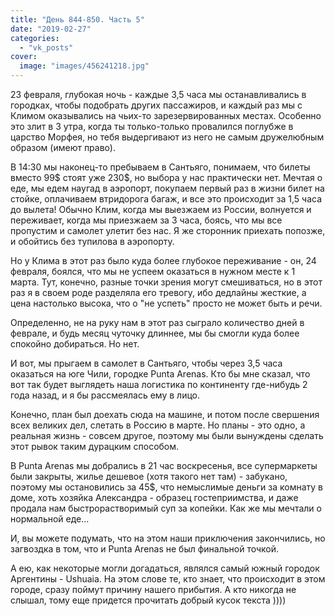 ```yaml
---
title: "День 844-850. Часть 5"
date: "2019-02-27"
categories: 
  - "vk_posts"
cover:
  image: "images/456241218.jpg"
---
```


23 февраля, глубокая ночь - каждые 3,5 часа мы останавливались в городках, чтобы подобрать других пассажиров, и каждый раз мы с Климом оказывались на чьих-то зарезервированных местах. Особенно это злит в 3 утра, когда ты только-только провалился поглубже в царство Морфея, но тебя выдергивают из него не самым дружелюбным образом (имеют право).

<!--more-->

В 14:30 мы наконец-то пребываем в Сантьяго, понимаем, что билеты вместо 99$ стоят уже 230$, но выбора у нас практически нет. Мечтая о еде, мы едем наугад в аэропорт, покупаем первый раз в жизни билет на стойке, оплачиваем втридорога багаж, и все это происходит за 1,5 часа до вылета! Обычно Клим, когда мы выезжаем из России, волнуется и переживает, когда мы приезжаем за 3 часа, боясь, что мы все пропустим и самолет улетит без нас. Я же сторонник приехать попозже, и обойтись без тупилова в аэропорту.

Но у Клима в этот раз было куда более глубокое переживание - он, 24 февраля, боялся, что мы не успеем оказаться в нужном месте к 1 марта. Тут, конечно, разные точки зрения могут смешиваться, но в этот раз я в своем роде разделяла его тревогу, ибо дедлайны жесткие, а цена настолько высока, что о "не успеть" просто не может быть и речи.

Определенно, не на руку нам в этот раз сыграло количество дней в феврале, и будь месяц чуточку длиннее, мы бы смогли куда более спокойно добираться. Но нет.

И вот, мы прыгаем в самолет в Сантьяго, чтобы через 3,5 часа оказаться на юге Чили, городке Punta Arenas. Кто бы мне сказал, что вот так будет выглядеть наша логистика по континенту где-нибудь 2 года назад, и я бы рассмеялась ему в лицо.

Конечно, план был доехать сюда на машине, и потом после свершения всех великих дел, слетать в Россию в марте. Но планы - это одно, а реальная жизнь - совсем другое, поэтому мы были вынуждены сделать этот рывок таким дурацким способом.

В Punta Arenas мы добрались в 21 час воскресенья, все супермаркеты были закрыты, жилье дешевое (хотя такого нет там) - забукано, поэтому мы остановились за 45$, что немыслимые деньги за комнату в доме, хоть хозяйка Александра - образец гостеприимства, и даже продала нам быстрорастворимый суп за копейки. Как же мы мечтали о нормальной еде...

И, вы можете подумать, что на этом наши приключения закончились, но загвоздка в том, что и Punta Arenas не был финальной точкой.

А ею, как некоторые могли догадаться, являлся самый южный городок Аргентины - Ushuaia. На этом слове те, кто знает, что происходит в этом городе, сразу поймут причину нашего прибытия. А кто никогда не слышал, тому еще придется прочитать добрый кусок текста ))))
